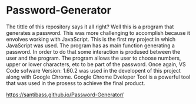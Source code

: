 # Password-Generator

 The tittle of this repository says it all right? Well this is a program that generates a password.
 This was  more challenging to accomplish because it envolves working with JavaScript.
 This is the first my project in which JavaScript was used. The program has as main function generating a password.
 In order to do that some interaction is prodused between the user and the program. The program allows the user
 to choose numbers, upper or lower characters, etc to be part of the password.
Once again, VS Code sofware Version: 1.60.2 was used in the developent of this project along
with Google Chrome. Google Chrome Dveloper Tool is a powerful tool that was used in the prosess to achieve the final product.

https://santibass.github.io/Password-Generator/
